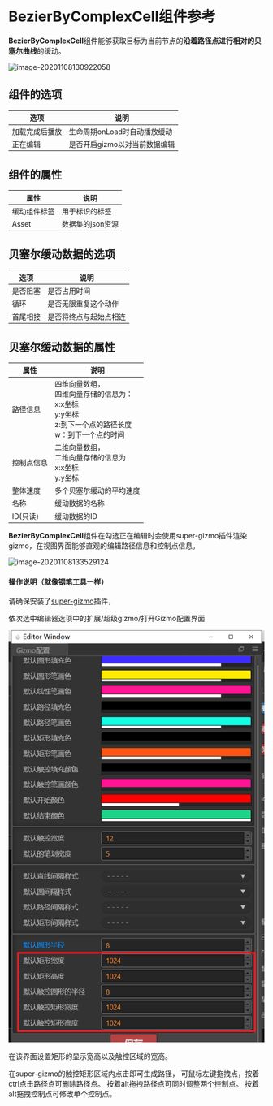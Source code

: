 # BezierByComplexCell组件参考

**BezierByComplexCell**组件能够获取目标为当前节点的**沿着路径点进行相对的贝塞尔曲线**的缓动。

![image-20201108130922058](C:\Users\你失散的亲生父亲\AppData\Roaming\Typora\typora-user-images\image-20201108130922058.png)

## 组件的选项

| 选项           | 说明                          |
| -------------- | ----------------------------- |
| 加载完成后播放 | 生命周期onLoad时自动播放缓动  |
| 正在编辑       | 是否开启gizmo以对当前数据编辑 |

## 组件的属性

| 属性         | 说明             |
| ------------ | ---------------- |
| 缓动组件标签 | 用于标识的标签   |
| Asset        | 数据集的json资源 |

## 贝塞尔缓动数据的选项

| 选项     | 说明                   |
| -------- | ---------------------- |
| 是否阻塞 | 是否占用时间           |
| 循环     | 是否无限重复这个动作   |
| 首尾相接 | 是否将终点与起始点相连 |

## 贝塞尔缓动数据的属性

| 属性       | 说明                                                         |
| ---------- | ------------------------------------------------------------ |
| 路径信息   | 四维向量数组，<br />四维向量存储的信息为：<br />x:x坐标<br />y:y坐标<br />z:到下一个点的路径长度<br />w：到下一个点的时间 |
| 控制点信息 | 二维向量数组，<br />二维向量存储的信息为<br />x:x坐标<br />y:y坐标 |
| 整体速度   | 多个贝塞尔缓动的平均速度                                     |
| 名称       | 缓动数据的名称                                               |
| ID(只读)   | 缓动数据的ID                                                 |



**BezierByComplexCell**组件在勾选正在编辑时会使用super-gizmo插件渲染gizmo，在视图界面能够直观的编辑路径信息和控制点信息。

![image-20201108133529124](C:\Users\你失散的亲生父亲\AppData\Roaming\Typora\typora-user-images\image-20201108133529124.png)

#### 操作说明（就像钢笔工具一样）

请确保安装了[super-gizmo](https://store.cocos.com/#/resources/detail/2513)插件，

依次选中编辑器选项中的扩展/超级gizmo/打开Gizmo配置界面

![image-20201108150734178](https://raw.githubusercontent.com/chichinohaha/Tweener/gh-pages/docs/Sources/super-gizmo.png)

在该界面设置矩形的显示宽高以及触控区域的宽高。

在super-gizmo的触控矩形区域内点击即可生成路径，
可鼠标左键拖拽点，按着ctrl点击路径点可删除路径点。
按着alt拖拽路径点可同时调整两个控制点。
按着alt拖拽控制点可修改单个控制点。
